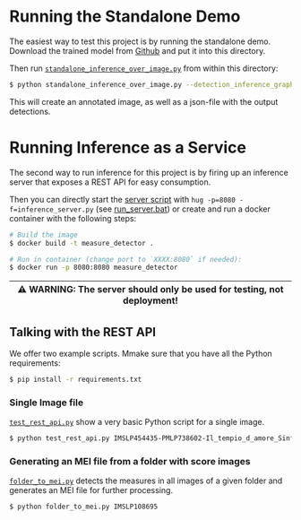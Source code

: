 # Running the Standalone Demo
The easiest way to test this project is by running the standalone demo. 
Download the trained model from [Github](https://github.com/OMR-Research/MeasureDetector/releases/download/v1.0/2019-04-24_faster-rcnn_inception-resnet-v2.pb) and put it into this directory.

Then run [`standalone_inference_over_image.py`](standalone_inference_over_image.py) from within this directory:

```bash
$ python standalone_inference_over_image.py --detection_inference_graph 2019-04-24_faster-rcnn_inception-resnet-v2.pb --input_image IMSLP454437-PMLP738602-Il_tempio_d_amore_Scene2-0002.jpg --output_result output_detections.json
```

This will create an annotated image, as well as a json-file with the output detections.


# Running Inference as a Service
The second way to run inference for this project is by firing up an inference server that exposes a REST API for easy consumption.

Then you can directly start the [server script](inference_server.py) with `hug -p=8080 -f=inference_server.py` (see [run_server.bat](run_server.bat)) or create and run a docker container with the following steps: 

```bash
# Build the image
$ docker build -t measure_detector .

# Run in container (change port to `XXXX:8080` if needed):
$ docker run -p 8080:8080 measure_detector
```

| ⚠️ WARNING: The server should only be used for testing, not deployment! |
| --- |



## Talking with the REST API

We offer two example scripts. Mmake sure that you have all the Python requirements:

```bash
$ pip install -r requirements.txt
```

### Single Image file
[`test_rest_api.py`](test_rest_api.py) show a very basic Python script for a single image.

```bash
$ python test_rest_api.py IMSLP454435-PMLP738602-Il_tempio_d_amore_Sinfonia-0011.jpg
```


### Generating an MEI file from a folder with score images
[`folder_to_mei.py`](folder_to_mei.py) detects the measures in all images of a given folder and generates an MEI file for further processing.

```bash
$ python folder_to_mei.py IMSLP108695
```

